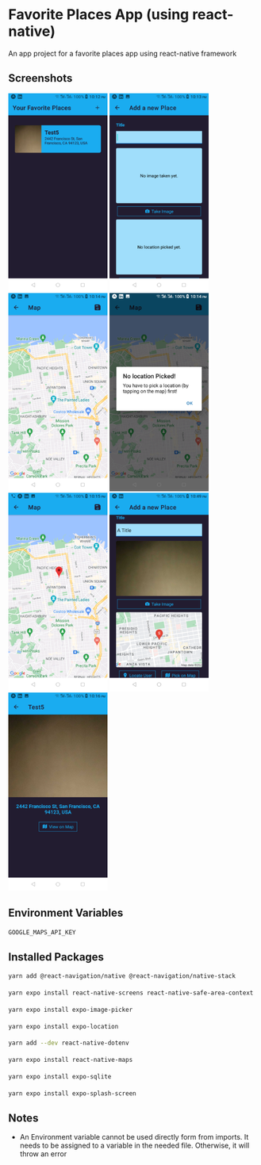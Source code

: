 # Favorite Places App (using react-native)

An app project for a favorite places app using react-native framework

## Screenshots

<div align="left">
    <img src="./assets/readme/screenshot_1.png" alt="screenshot 1" width="200" />
    <img src="./assets/readme/screenshot_2.png" alt="screenshot 1" width="200" />
    <img src="./assets/readme/screenshot_3.png" alt="screenshot 1" width="200" />
    <img src="./assets/readme/screenshot_4.png" alt="screenshot 1" width="200" />
    <img src="./assets/readme/screenshot_5.png" alt="screenshot 1" width="200" />
    <img src="./assets/readme/screenshot_6.png" alt="screenshot 1" width="200" />
    <img src="./assets/readme/screenshot_7.png" alt="screenshot 1" width="200" />
</div>

## Environment Variables

```sh
GOOGLE_MAPS_API_KEY
```

## Installed Packages

```sh
yarn add @react-navigation/native @react-navigation/native-stack

yarn expo install react-native-screens react-native-safe-area-context

yarn expo install expo-image-picker

yarn expo install expo-location

yarn add --dev react-native-dotenv

yarn expo install react-native-maps

yarn expo install expo-sqlite

yarn expo install expo-splash-screen
```

## Notes

- An Environment variable cannot be used directly form from imports. It needs to be assigned to a variable in the needed file. Otherwise, it will throw an error
